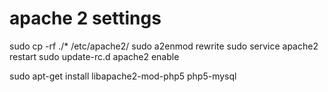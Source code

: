 apache 2 settings
=======
sudo cp -rf ./* /etc/apache2/
sudo a2enmod rewrite
sudo service apache2 restart
sudo update-rc.d apache2 enable

sudo apt-get install libapache2-mod-php5 php5-mysql

